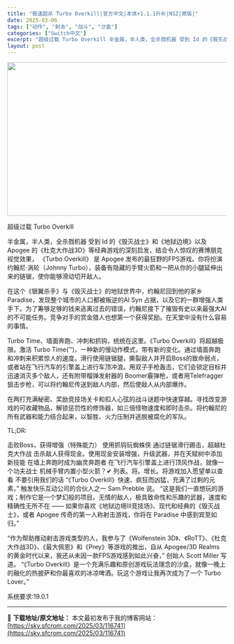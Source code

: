 ```yaml
---
title: "极速超杀 Turbo Overkill|官方中文|本体+1.1.1升补|NSZ|原版|"
date: 2025-03-06
tags: ["动作", "射击", "战斗", "沙盒"]
categories: ["Switch中文"]
excerpt: "超级过载 Turbo Overkill 半金属，半人类，全杀戮机器 受到 Id 的《毁灭战士》和《地狱边境》以及 Apogee 的《杜克大作战3D》等经典游戏的深刻启发，结合令人惊叹的赛博朋克视觉效果， 《Turbo Overkill》 是 Apogee 发布的最狂野的FPS游戏。你将扮演约翰尼·涡&hellip;"
layout: post
---
```


<img class="aligncenter size-full wp-image-116730" src="https://sky.sfcrom.com/wp-content/uploads/2025/03/2025030609395586.webp" alt="" width="616" height="353" />

超级过载 Turbo Overkill

半金属，半人类，全杀戮机器 受到 Id 的《毁灭战士》和《地狱边境》以及 Apogee 的《杜克大作战3D》等经典游戏的深刻启发，结合令人惊叹的赛博朋克视觉效果， 《Turbo Overkill》 是 Apogee 发布的最狂野的FPS游戏。你将扮演约翰尼·涡轮（Johnny Turbo），装备有隐藏的手臂火箭和一把从你的小腿延伸出来的链锯，使你能够滑动切开敌人。

在这个《银翼杀手》与《毁灭战士》的地狱世界中，约翰尼回到他的家乡 Paradise，发现整个城市的人口都被叛逆的AI Syn 占据，以及它的一群增强人类手下。为了筹够足够的钱来逃离过去的错误，约翰尼接下了摧毁有史以来最强大AI的不可能任务。竞争对手的赏金猎人也想第一个获得奖励。在天堂中没有什么容易的事情。

Turbo Time、墙面奔跑、冲刺和抓钩，统统在这里。《Turbo Overkill》将超越极限。激活 Turbo Time(™)，一种新的慢动作模式，带有新的变化。通过墙面奔跑和冲刺来积累惊人的速度。滑行使用链锯腿，撕裂敌人并开启Boss的致命弱点，或者站在飞行汽车的引擎盖上进行车顶冲浪。用双子手枪轰击，它们会锁定目标并迅速消灭多个敌人，还有附带榴弹发射器的 Boomer霰弹枪，或者用Telefragger狙击步枪，可以将约翰尼传送到敌人内部，然后使敌人从内部爆炸。

在两打充满秘密、奖励竞技场关卡和扣人心弦的战斗谜题中快速穿越。寻找改变游戏的可收藏物品，解锁惩罚性的修饰器，如三倍怪物速度和即时击杀。将约翰尼的所有武器和能力结合起来，以智胜、火力压制并逃脱被腐化的军队。

TL;DR:

击败Boss，获得增强（特殊能力）
使用抓钩玩蜘蛛侠
通过链锯滑行踢击，超越杜克大作战
击杀敌人获得现金。使用现金安装增强，升级武器，并在天赋树中添加新技能
在墙上奔跑时成为幽灵奔跑者
在飞行汽车引擎盖上进行顶风作战，就像一个功夫战士
机械手臂内置小型火箭？✔
列表。将。增长。将游戏加入愿望单以查看 不要引用我们的话 “《Turbo Overkill》快速、疯狂而凶猛，充满了过剩的元素，” 触发快乐互动公司的合伙人之一 Sam Prebble 说。 “这是我们一直想玩的游戏；制作它是一个梦幻般的项目。无情的敌人，极具致命性和乐趣的武器，速度和精确性无所不在 —— 如果你喜欢《地狱边境III竞技场》、现代和经典的《毁灭战士》，或者 Apogee 传奇的第一人称射击游戏，你将在 Paradise 中感到宾至如归。”

“作为帮助推动射击游戏类型的人，我参与了《Wolfenstein 3D》、《RoTT》、《杜克大作战3D》、《最大佩恩》和《Prey》等游戏的推出，自从 Apogee/3D Realms 的黄金时代以来，我还从未因一款FPS游戏感到如此兴奋，” 创始人 Scott Miller 写道。 “《Turbo Overkill》是一个充满乐趣和原创游戏玩法理念的沙盒，就像一晚上的融化的热披萨和你最喜欢的冰凉啤酒。玩这个游戏让我再次成为了一个 Turbo Lover。”

系统要求:19.0.1

---
📖 **下载地址/原文地址：** 本文最初发布于我的博客网站：[https://sky.sfcrom.com/2025/03/116741](https://sky.sfcrom.com/2025/03/116741)
